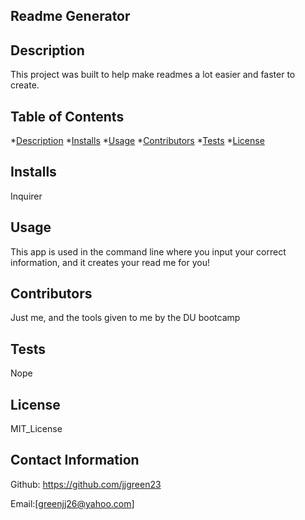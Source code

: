 
## Readme Generator

  
## Description
This project was built to help make readmes a lot easier and faster to create.

## Table of Contents
*[Description](#description)
*[Installs](#installs)
*[Usage](#usage)
*[Contributors](#contributors)
*[Tests](#tests)
*[License](#license)

## Installs
Inquirer

## Usage
This app is used in the command line where you input your correct information, and it creates your read me for you!

## Contributors
Just me, and the tools given to me by the DU bootcamp

## Tests
Nope

## License
MIT_License

## Contact Information

Github: https://github.com/jjgreen23

Email:[greenjj26@yahoo.com]


